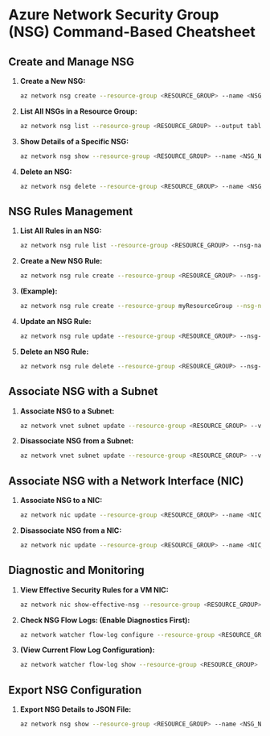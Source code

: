 # Azure Network Security Group (NSG) Command-Based Cheatsheet

## Create and Manage NSG

1. **Create a New NSG:**

   ```bash
   az network nsg create --resource-group <RESOURCE_GROUP> --name <NSG_NAME> --location <LOCATION>

2. **List All NSGs in a Resource Group:**

   ```bash
   az network nsg list --resource-group <RESOURCE_GROUP> --output table

3. **Show Details of a Specific NSG:**

   ```bash
   az network nsg show --resource-group <RESOURCE_GROUP> --name <NSG_NAME>

4. **Delete an NSG:**

   ```bash
   az network nsg delete --resource-group <RESOURCE_GROUP> --name <NSG_NAME>

## NSG Rules Management

1. **List All Rules in an NSG:**

   ```bash
   az network nsg rule list --resource-group <RESOURCE_GROUP> --nsg-name <NSG_NAME> --output table

2. **Create a New NSG Rule:**

   ```bash
   az network nsg rule create --resource-group <RESOURCE_GROUP> --nsg-name <NSG_NAME> --name <RULE_NAME> --priority <PRIORITY> --direction <Inbound|Outbound> --access <Allow|Deny> --protocol <Tcp|Udp|*|Icmp> --source-address-prefixes <SOURCE> --source-port-ranges <SOURCE_PORT> --destination-address-prefixes <DESTINATION> --destination-port-ranges <DESTINATION_PORT>

3. **(Example):**

   ```bash
   az network nsg rule create --resource-group myResourceGroup --nsg-name myNSG --name AllowSSH --priority 100 --direction Inbound --access Allow --protocol Tcp --source-address-prefixes '*' --source-port-ranges '*' --destination-address-prefixes '*' --destination-port-ranges 22

4. **Update an NSG Rule:**

   ```bash
   az network nsg rule update --resource-group <RESOURCE_GROUP> --nsg-name <NSG_NAME> --name <RULE_NAME> --priority <NEW_PRIORITY>

5. **Delete an NSG Rule:**

   ```bash
   az network nsg rule delete --resource-group <RESOURCE_GROUP> --nsg-name <NSG_NAME> --name <RULE_NAME>

## Associate NSG with a Subnet

1. **Associate NSG to a Subnet:**

   ```bash
   az network vnet subnet update --resource-group <RESOURCE_GROUP> --vnet-name <VNET_NAME> --name <SUBNET_NAME> --network-security-group <NSG_NAME>

2. **Disassociate NSG from a Subnet:**

   ```bash
   az network vnet subnet update --resource-group <RESOURCE_GROUP> --vnet-name <VNET_NAME> --name <SUBNET_NAME> --remove networkSecurityGroup

## Associate NSG with a Network Interface (NIC)

1. **Associate NSG to a NIC:**

   ```bash
   az network nic update --resource-group <RESOURCE_GROUP> --name <NIC_NAME> --network-security-group <NSG_NAME>

2. **Disassociate NSG from a NIC:**

   ```bash
   az network nic update --resource-group <RESOURCE_GROUP> --name <NIC_NAME> --remove networkSecurityGroup

## Diagnostic and Monitoring

1. **View Effective Security Rules for a VM NIC:**

   ```bash
   az network nic show-effective-nsg --resource-group <RESOURCE_GROUP> --name <NIC_NAME>

2. **Check NSG Flow Logs: (Enable Diagnostics First):**

   ```bash
   az network watcher flow-log configure --resource-group <RESOURCE_GROUP> --nsg <NSG_NAME> --enabled true --storage-account <STORAGE_ACCOUNT> --retention 30

3. **(View Current Flow Log Configuration):**

   ```bash
   az network watcher flow-log show --resource-group <RESOURCE_GROUP> --nsg <NSG_NAME>

## Export NSG Configuration

1. **Export NSG Details to JSON File:**

   ```bash
   az network nsg show --resource-group <RESOURCE_GROUP> --name <NSG_NAME> --output json > <OUTPUT_FILE>.json
